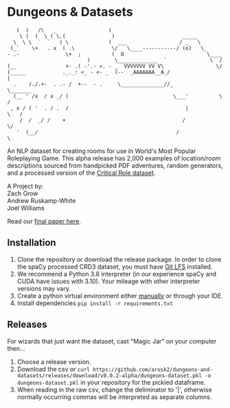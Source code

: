 # Dungeons & Datasets
```
   (  )   /\   _                 (     
    \ |  (  \ ( \.(               )                      _____
  \  \ \  `  `   ) \             (  ___                 / _   \
 (_`    \+   . x  ( .\            \/   \____-----------/ (o)   \_
- .-               \+  ;          (  O                           \____
                          )        \_____________  `              \  /
(__                +- .( -'.- <. - _  VVVVVVV VV V\                 \/
(_____            ._._: <_ - <- _  (--  _AAAAAAA__A_/                  |
  .    /./.+-  . .- /  +--  - .     \______________//_              \_______
  (__ ' /x  / x _/ (                                  \___'          \     /
 , x / ( '  . / .  /                                      |           \   /
    /  /  _/ /    +                                      /              \/
   '  (__/                                             /                  \
```
An NLP dataset for creating rooms for use in World's Most Popular Roleplaying Game. This alpha release has 2,000 examples of 
location/room descriptions sourced from handpicked PDF adventures, random generators, and a processed version of the 
[Critical Role dataset](https://github.com/RevanthRameshkumar/CRD3).

A Project by:  
Zach Grow  
Andrew Ruskamp-White  
Joel Williams

Read our [final paper here](https://github.com/arusk2/dungeons-and-datasets/blob/main/Final_Report_CS510NLP.pdf). 

## Installation
1. Clone the repository or download the release package. In order to clone the spaCy processed CRD3 dataset, you must
have [Git LFS](https://git-lfs.github.com/) installed.
2. We recommend a Python 3.8 interpreter (in our experience spaCy and CUDA have issues with 3.10). Your mileage with other
interpreter versions may vary.
3. Create a python virtual environment either [manually](https://www.geeksforgeeks.org/creating-python-virtual-environment-windows-linux/) or through your IDE.
4. Install dependencies `pip install -r requirements.txt`

## Releases
For wizards that just want the dataset, cast "Magic Jar" on your computer then...
1. Choose a release version.
2. Download the csv or `curl https://github.com/arusk2/dungeons-and-datasets/releases/download/v0.0.2-alpha/dungeons-dataset.pkl -o dungeons-dataset.pkl`
in your repository for the pickled dataframe.
3. When reading in the raw csv, change the deliminator to '|', otherwise normally occurring commas will be interpreted
as separate columns.
